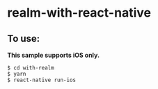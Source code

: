# realm-with-react-native

## To use:

**This sample supports iOS only.**

```
$ cd with-realm
$ yarn
$ react-native run-ios
```
